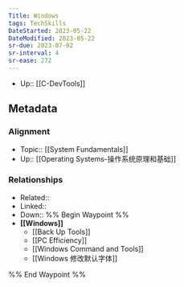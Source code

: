```yaml
---
Title: Windows
tags: TechSkills
DateStarted: 2023-05-22
DateModified: 2023-05-22
sr-due: 2023-07-02
sr-interval: 4
sr-ease: 272
---
```

- Up:: [[C-DevTools]]
## Metadata
### Alignment
- Topic:: [[System Fundamentals]]
- Up:: [[Operating Systems-操作系统原理和基础]]
### Relationships
- Related::
- Linked::
- Down::
%% Begin Waypoint %%
- **[[Windows]]**
	- [[Back Up Tools]]
	- [[PC Efficiency]]
	- [[Windows Command and Tools]]
	- [[Windows 修改默认字体]]

%% End Waypoint %%